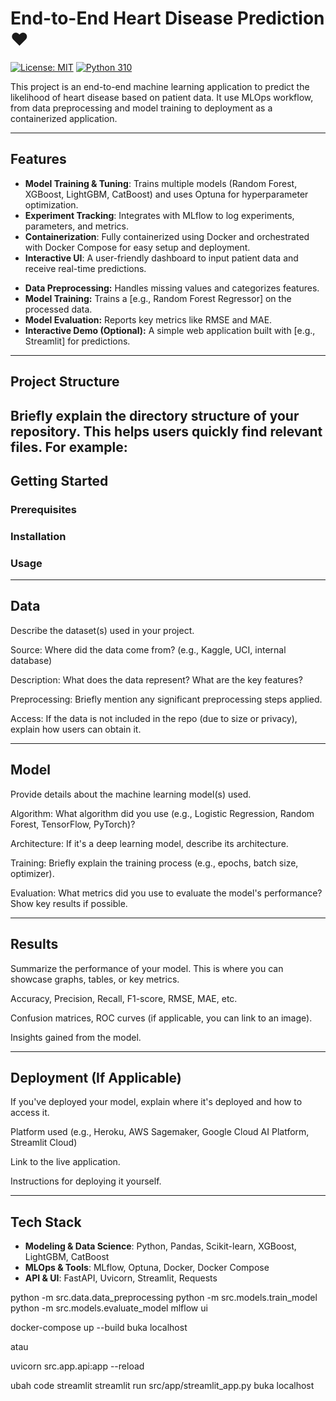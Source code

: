 # End-to-End Heart Disease Prediction ❤️
[![License: MIT](https://img.shields.io/badge/License-MIT-yellow.svg)](https://opensource.org/licenses/MIT)
[![Python 310](https://img.shields.io/badge/Python-3.10-blue.svg)](https://www.python.org/downloads/release/python-3100/)

This project is an end-to-end machine learning application to predict the likelihood of heart disease based on patient data. It use MLOps workflow, from data preprocessing and model training to deployment as a containerized application.

---

## Features

- **Model Training & Tuning**: Trains multiple models (Random Forest, XGBoost, LightGBM, CatBoost) and uses Optuna for hyperparameter optimization.
- **Experiment Tracking**: Integrates with MLflow to log experiments, parameters, and metrics.
- **Containerization**: Fully containerized using Docker and orchestrated with Docker Compose for easy setup and deployment.
- **Interactive UI**: A user-friendly dashboard to input patient data and receive real-time predictions.

* **Data Preprocessing:** Handles missing values and categorizes features.
* **Model Training:** Trains a [e.g., Random Forest Regressor] on the processed data.
* **Model Evaluation:** Reports key metrics like RMSE and MAE.
* **Interactive Demo (Optional):** A simple web application built with [e.g., Streamlit] for predictions.


---
## Project Structure

Briefly explain the directory structure of your repository. This helps users quickly find relevant files. For example:
---

## Getting Started
### Prerequisites
### Installation
### Usage

---
## Data
Describe the dataset(s) used in your project.

Source: Where did the data come from? (e.g., Kaggle, UCI, internal database)

Description: What does the data represent? What are the key features?

Preprocessing: Briefly mention any significant preprocessing steps applied.

Access: If the data is not included in the repo (due to size or privacy), explain how users can obtain it.

---
## Model
Provide details about the machine learning model(s) used.

Algorithm: What algorithm did you use (e.g., Logistic Regression, Random Forest, TensorFlow, PyTorch)?

Architecture: If it's a deep learning model, describe its architecture.

Training: Briefly explain the training process (e.g., epochs, batch size, optimizer).

Evaluation: What metrics did you use to evaluate the model's performance? Show key results if possible.

---
## Results
Summarize the performance of your model. This is where you can showcase graphs, tables, or key metrics.

Accuracy, Precision, Recall, F1-score, RMSE, MAE, etc.

Confusion matrices, ROC curves (if applicable, you can link to an image).

Insights gained from the model.

---
## Deployment (If Applicable)
If you've deployed your model, explain where it's deployed and how to access it.

Platform used (e.g., Heroku, AWS Sagemaker, Google Cloud AI Platform, Streamlit Cloud)

Link to the live application.

Instructions for deploying it yourself.

---

## Tech Stack
- **Modeling & Data Science**: Python, Pandas, Scikit-learn, XGBoost, LightGBM, CatBoost
- **MLOps & Tools**: MLflow, Optuna, Docker, Docker Compose
- **API & UI**: FastAPI, Uvicorn, Streamlit, Requests


python -m src.data.data_preprocessing
python -m src.models.train_model
python -m src.models.evaluate_model
mlflow ui

docker-compose up --build
buka localhost

atau

uvicorn src.app.api:app --reload

ubah code streamlit
streamlit run src/app/streamlit_app.py
buka localhost
